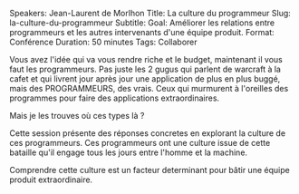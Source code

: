 Speakers: Jean-Laurent de Morlhon
Title: La culture du programmeur
Slug: la-culture-du-programmeur
Subtitle: 
Goal: Améliorer les relations entre programmeurs et les autres intervenants d'une équipe produit.
Format: Conférence
Duration: 50 minutes
Tags: Collaborer


Vous avez l'idée qui va vous rendre riche et le budget, maintenant il vous faut les programmeurs. Pas juste les 2 gugus qui parlent de warcraft à la cafet et qui livrent jour après jour une application de plus en plus buggé, mais des PROGRAMMEURS, des vrais. Ceux qui murmurent à l'oreilles des programmes pour faire des applications extraordinaires.

Mais je les trouves où ces types là ?

Cette session présente des réponses concretes en explorant la culture de ces programmeurs.
Ces programmeurs ont une culture issue de cette bataille qu'il engage tous les jours entre l'homme et la machine.

Comprendre cette culture est un facteur determinant pour bâtir une équipe produit extraordinaire.
